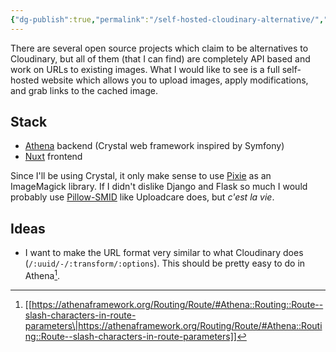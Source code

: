 ```yaml
---
{"dg-publish":true,"permalink":"/self-hosted-cloudinary-alternative/","noteIcon":""}
---
```


There are several open source projects which claim to be alternatives to Cloudinary, but all of them (that I can find) are completely API based and work on URLs to existing images. What I would like to see is a full self-hosted website which allows you to upload images, apply modifications, and grab links to the cached image.

## Stack
- [Athena](https://athenaframework.org/) backend (Crystal web framework inspired by Symfony)
- [Nuxt](https://nuxt.com/) frontend

Since I'll be using Crystal, it only make sense to use [Pixie](https://github.com/watzon/pixie) as an ImageMagick library. If I didn't dislike Django and Flask so much I would probably use [Pillow-SMID](https://github.com/uploadcare/pillow-simd) like Uploadcare does, but _c'est la vie_.

## Ideas
- I want to make the URL format very similar to what Cloudinary does (`/:uuid/-/:transform/:options`). This should be pretty easy to do in Athena[^1].


[^1]: [[https://athenaframework.org/Routing/Route/#Athena::Routing::Route--slash-characters-in-route-parameters\|https://athenaframework.org/Routing/Route/#Athena::Routing::Route--slash-characters-in-route-parameters]]